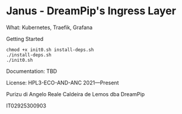 # Janus - DreamPip's Ingress Layer

What: Kubernetes, Traefik, Grafana

Getting Started
```
chmod +x init0.sh install-deps.sh
./install-deps.sh
./init0.sh
```

Documentation: TBD

License: HPL3-ECO-AND-ANC 2021—Present

Purizu di Angelo Reale Caldeira de Lemos dba DreamPip

IT02925300903
